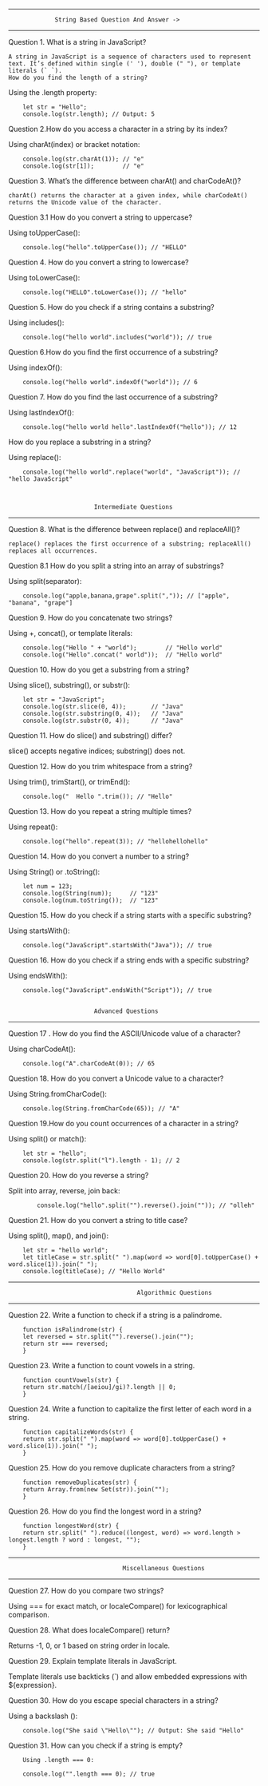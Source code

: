 -------------------------------------------------------------------------------------
                 String Based Question And Answer ->

-------------------------------------------------------------------------------------

Question 1. What is a string in JavaScript?

    A string in JavaScript is a sequence of characters used to represent text. It’s defined within single (' '), double (" "), or template literals (` `).
    How do you find the length of a string?

Using the .length property:

        let str = "Hello";
        console.log(str.length); // Output: 5

Question 2.How do you access a character in a string by its index?

Using charAt(index) or bracket notation:

        console.log(str.charAt(1)); // "e"
        console.log(str[1]);        // "e"

Question 3. What’s the difference between charAt() and charCodeAt()?

    charAt() returns the character at a given index, while charCodeAt() returns the Unicode value of the character.

Question 3.1 How do you convert a string to uppercase?

Using toUpperCase():

        console.log("hello".toUpperCase()); // "HELLO"

Question 4. How do you convert a string to lowercase?

Using toLowerCase():

        console.log("HELLO".toLowerCase()); // "hello"

Question 5. How do you check if a string contains a substring?

Using includes():


        console.log("hello world".includes("world")); // true

Question 6.How do you find the first occurrence of a substring?

Using indexOf():

        console.log("hello world".indexOf("world")); // 6

Question 7. How do you find the last occurrence of a substring?

Using lastIndexOf():

        console.log("hello world hello".lastIndexOf("hello")); // 12
How do you replace a substring in a string?

Using replace():

        console.log("hello world".replace("world", "JavaScript")); // "hello JavaScript"



                            Intermediate Questions
------------------------------------------------------------------------------------


Question 8. What is the difference between replace() and replaceAll()?

    replace() replaces the first occurrence of a substring; replaceAll() replaces all occurrences.

Question 8.1 How do you split a string into an array of substrings?

Using split(separator):

        console.log("apple,banana,grape".split(",")); // ["apple", "banana", "grape"]

Question 9. How do you concatenate two strings?

Using +, concat(), or template literals:

        console.log("Hello " + "world");        // "Hello world"
        console.log("Hello".concat(" world"));  // "Hello world"

Question 10. How do you get a substring from a string?

Using slice(), substring(), or substr():

        let str = "JavaScript";
        console.log(str.slice(0, 4));       // "Java"
        console.log(str.substring(0, 4));   // "Java"
        console.log(str.substr(0, 4));      // "Java"

Question 11. How do slice() and substring() differ?

slice() accepts negative indices; substring() does not.


Question 12. How do you trim whitespace from a string?

Using trim(), trimStart(), or trimEnd():

        console.log("  Hello ".trim()); // "Hello"

Question 13. How do you repeat a string multiple times?

Using repeat():

        console.log("hello".repeat(3)); // "hellohellohello"

Question 14. How do you convert a number to a string?

Using String() or .toString():

        let num = 123;
        console.log(String(num));     // "123"
        console.log(num.toString());  // "123"

Question 15. How do you check if a string starts with a specific substring?

Using startsWith():

        console.log("JavaScript".startsWith("Java")); // true
Question 16. How do you check if a string ends with a specific substring?

Using endsWith():

        console.log("JavaScript".endsWith("Script")); // true


                            Advanced Questions
--------------------------------------------------------------------------------
Question 17 . How do you find the ASCII/Unicode value of a character?

Using charCodeAt():

        console.log("A".charCodeAt(0)); // 65

Question 18. How do you convert a Unicode value to a character?

Using String.fromCharCode():

        console.log(String.fromCharCode(65)); // "A"

Question 19.How do you count occurrences of a character in a string?

Using split() or match():

        let str = "hello";
        console.log(str.split("l").length - 1); // 2

Question 20. How do you reverse a string?

Split into array, reverse, join back:

            console.log("hello".split("").reverse().join("")); // "olleh"

Question 21. How do you convert a string to title case?

Using split(), map(), and join():

        let str = "hello world";
        let titleCase = str.split(" ").map(word => word[0].toUpperCase() + word.slice(1)).join(" ");
        console.log(titleCase); // "Hello World"

----------------------------------------------------------------------------
                                        Algorithmic Questions

-----------------------------------------------------------------------------
Question 22. Write a function to check if a string is a palindrome.


        function isPalindrome(str) {
        let reversed = str.split("").reverse().join("");
        return str === reversed;
        }

Question 23. Write a function to count vowels in a string.

        function countVowels(str) {
        return str.match(/[aeiou]/gi)?.length || 0;
        }

Question 24. Write a function to capitalize the first letter of each word in a string.


        function capitalizeWords(str) {
        return str.split(" ").map(word => word[0].toUpperCase() + word.slice(1)).join(" ");
        }

Question 25. How do you remove duplicate characters from a string?

        function removeDuplicates(str) {
        return Array.from(new Set(str)).join("");
        }

Question 26. How do you find the longest word in a string?


        function longestWord(str) {
        return str.split(" ").reduce((longest, word) => word.length > longest.length ? word : longest, "");
        }

------------------------------------------------------------------------------------
                                    Miscellaneous Questions
------------------------------------------------------------------------------------

Question 27. How do you compare two strings?

Using === for exact match, or localeCompare() for lexicographical comparison.

Question 28. What does localeCompare() return?

Returns -1, 0, or 1 based on string order in locale.

Question 29. Explain template literals in JavaScript.

Template literals use backticks (`) and allow embedded expressions with ${expression}.

Question 30. How do you escape special characters in a string?

Using a backslash (\):

        console.log("She said \"Hello\""); // Output: She said "Hello"
        
Question 31. How can you check if a string is empty?

        Using .length === 0:

        console.log("".length === 0); // true
